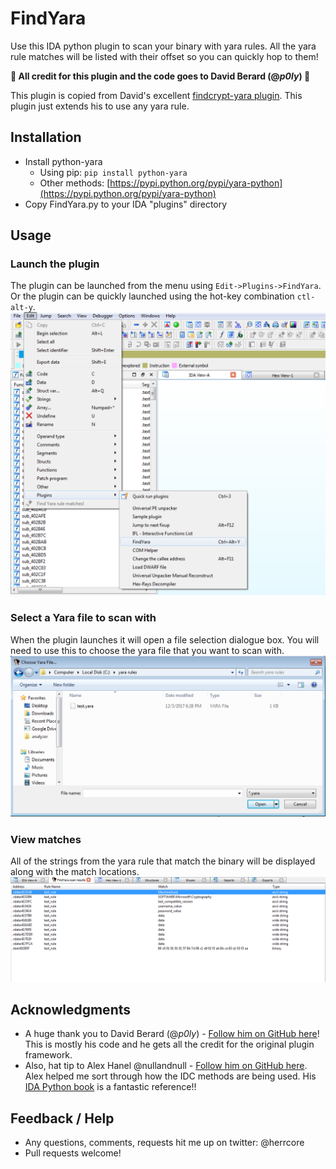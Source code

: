 # FindYara
Use this IDA python plugin to scan your binary with yara rules. All the yara rule matches will be listed with their offset so you can quickly hop to them!  

**:beers: All credit for this plugin and the code goes to David Berard (@_p0ly_) :beers:**

This plugin is copied from David's excellent [findcrypt-yara plugin](https://github.com/polymorf/findcrypt-yara). This plugin just extends his to use any yara rule. 

## Installation 
* Install python-yara 
  * Using pip: `pip install python-yara`
  * Other methods: [https://pypi.python.org/pypi/yara-python](https://pypi.python.org/pypi/yara-python) 
* Copy FindYara.py to your IDA "plugins" directory

## Usage
### Launch the plugin 
The plugin can be launched from the menu using `Edit->Plugins->FindYara`. Or the plugin can be quickly launched using the hot-key combination `ctl-alt-y`.
![Launch plugin](/docs/launch_plugin.png?raw=true "")

### Select a Yara file to scan with
When the plugin launches it will open a file selection dialogue box. You will need to use this to choose the yara file that you want to scan with.
![Select file](/docs/pick_yara_file.png?raw=true "")

### View matches
All of the strings from the yara rule that match the binary will be displayed along with the match locations.
![Scan results](/docs/scan_results.png?raw=true "")
 
## Acknowledgments
* A huge thank you to David Berard (@_p0ly_) - [Follow him on GitHub here](https://github.com/polymorf/)! This is mostly his code and he gets all the credit for the original plugin framework.
* Also, hat tip to Alex Hanel @nullandnull - [Follow him on GitHub here](https://github.com/alexander-hanel). Alex helped me sort through how the IDC methods are being used. His [IDA Python book](https://leanpub.com/IDAPython-Book) is a fantastic reference!!

## Feedback / Help
* Any questions, comments, requests hit me up on twitter: @herrcore 
* Pull requests welcome!

